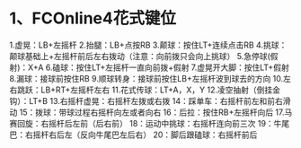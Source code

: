 
# 1、FCOnline4花式键位

1.虚晃：LB+左摇杆
2.抬腿：LB+点按RB
3.颠球：按住LT+连续点击RB
4.挑球：颠球基础上+左摇杆前后左右拨动（注意：向前拨只会向上挑球）
5.急停球(假射)：X+A
6.磕球：按住LT+左摇杆一直向前拨+假射
7.虚晃开大脚：按住LT+假射
8.漏球：接球前按住RB
9.顺球转身：接球前按住LB+左摇杆波到球去的方向
10.左右跳跃：LB+RT+左摇杆左右
11.花式传球：LT+A，X，Y
12.凌空抽射（倒挂金钩）：LT+B
13.右摇杆虚晃：右摇杆左拨或右拨
14：踩单车：右摇杆前左和前右滑动
15：拨球：带球过程右摇杆向左或者向右
16：后拉：按住RB+左摇杆向后
17.马赛回旋：右摇杆后左前（后右前）
18：运动中挑球：右摇杆连向前三次
19：牛尾巴：右摇杆右后左（反向牛尾巴左后右）
20：脚后跟磕球：右摇杆前后

